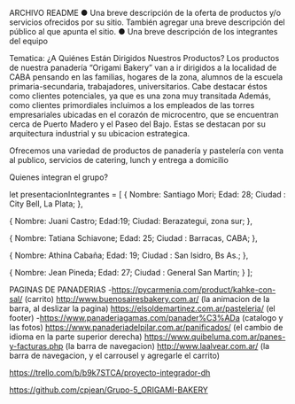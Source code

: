 ARCHIVO README
● Una breve descripción de la oferta de productos y/o servicios ofrecidos por su sitio. También agregar una breve descripción del público al que apunta el sitio.
● Una breve descripción de los integrantes del equipo

Tematica: 
¿A Quiénes Están Dirigidos Nuestros Productos?
Los productos de nuestra panadería  “Origami Bakery” van a ir dirigidos a la localidad de CABA pensando en las familias, hogares de la zona, alumnos de la escuela primaria-secundaria, trabajadores, universitarios. Cabe destacar éstos como clientes potenciales,  ya que es una zona muy transitada
Además, como clientes primordiales incluimos a los empleados de las torres empresariales ubicadas en el corazón de microcentro, que se encuentran cerca de Puerto Madero y el Paseo del Bajo. Estas se destacan por su arquitectura industrial y su ubicacion estrategica.

Ofrecemos una variedad de productos de panadería y pastelería con venta al publico, servicios de catering, lunch y entrega a domicilio

Quienes integran el grupo?

let presentacionIntegrantes = [
{
	Nombre: Santiago Mori;
	Edad: 28;
	Ciudad : City Bell, La Plata;
},

{
	Nombre: Juani Castro;
	Edad:19;
	Ciudad: Berazategui, zona sur;
},

{
	Nombre: Tatiana Schiavone;
	Edad: 25;
	Ciudad : Barracas, CABA;
},

{
	Nombre: Athina Cabaña;
	Edad: 19;
	Ciudad : San Isidro, Bs As.;
},

{
	Nombre: Jean Pineda;
	Edad: 27;
	Ciudad : General San Martin;
}
];

PAGINAS DE PANADERIAS
-https://pycarmenia.com/product/kahke-con-sal/ (carrito)
http://www.buenosairesbakery.com.ar/ (la animacion de la barra, al deslizar la pagina)
https://elsoldemartinez.com.ar/pasteleria/ (el footer)
-https://www.panaderiagamas.com/panader%C3%ADa (catalogo y las fotos)
https://www.panaderiadelpilar.com.ar/panificados/ (el cambio de idioma en la parte superior derecha)
https://www.quibeluma.com.ar/panes-y-facturas.php (la barra de navegacion)
http://www.laalvear.com.ar/ (la barra de navegacion, y el carrousel y agregarle el carrito)


<!-- LINK DEL TRELLO -->
https://trello.com/b/b9k7STCA/proyecto-integrador-dh

<!-- LINK DEL GITHUB -->
https://github.com/cpjean/Grupo-5_ORIGAMI-BAKERY

